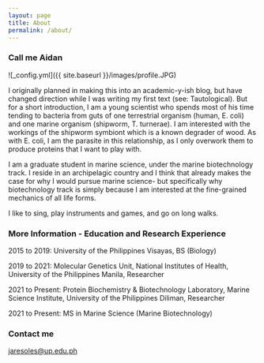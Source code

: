 ```yaml
---
layout: page
title: About
permalink: /about/
---
```

### Call me Aidan

![_config.yml]({{ site.baseurl }}/images/profile.JPG)

<p>
 
I originally planned in making this into an academic-y-ish blog, but have changed direction while I was writing my first text (see: Tautological). But for a short introduction, I am a young scientist who spends most of his time tending to bacteria from guts of one terrestrial organism (human, E. coli) and one marine organism (shipworm, T. turnerae). I am interested with the workings of the shipworm symbiont which is a known degrader of wood. As with E. coli,  I am the parasite in this relationship, as I only overwork them to produce proteins that I want to play with.


I am a graduate student in marine science, under the marine biotechnology track. I reside in an archipelagic country and I think that already makes the case for why I would pursue marine science- but specifically why biotechnology track is simply because I am interested at the fine-grained mechanics of all life forms.

I like to sing, play instruments and games, and go on long walks. 
 
<p>

### More Information - Education and Research Experience

2015 to 2019: University of the Philippines Visayas, BS (Biology)
 
2019 to 2021: Molecular Genetics Unit, National Institutes of Health, University of the Philippines Manila, Researcher
 
2021 to Present: Protein Biochemistry & Biotechnology Laboratory, Marine Science Institute, University of the Philippines Diliman, Researcher
 
2021 to Present: MS in Marine Science (Marine Biotechnology)
 
### Contact me

[jaresoles@up.edu.ph](mailto:jaresoles@up.edu.ph)
